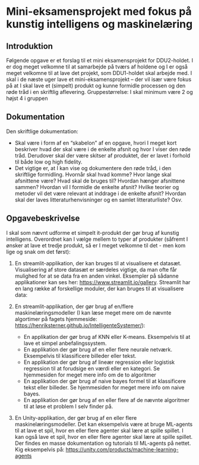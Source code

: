 # Mini-eksamensprojekt med fokus på kunstig intelligens og maskinelæring


## Introduktion
Følgende opgave er et forslag til et mini eksamensprojekt for DDU2-holdet. I er dog meget velkomne til at samarbejde på tværs af holdene og I er også meget velkomne til at lave det projekt, som DDU1-holdet skal arbejde med. 
I skal i de næste uger lave et mini-eksamensprojekt – der vil især være fokus på at I skal lave et (simpelt) produkt og kunne formidle processen og den røde tråd i en skriftlig aflevering. Gruppestørrelse: I skal minimum være 2 og højst 4 i gruppen 


## Dokumentation
Den skriftlige dokumentation: 
* Skal være i form af en “skabelon” af en opgave, hvori I meget kort beskriver hvad der skal være i de enkelte afsnit og hvor I viser den røde tråd. Derudover skal der være skitser af produktet, der er lavet i forhold til både low og high fidelity. 
* Det vigtige er, at I kan vise og dokumentere den røde tråd, i den skriftlige formidling. Hvornår skal hvad komme? Hvor lange skal afsnittene være? Hvad skal de bruges til? Hvordan hænger afsnittene sammen? Hvordan vil I formidle de enkelte afsnit? Hvilke teorier og metoder vil det være relevant at inddrage i de enkelte afsnit? Hvordan skal der laves litteraturhenvisninger og en samlet litteraturliste? Osv. 

## Opgavebeskrivelse
I skal som nævnt udforme et simpelt it-produkt der gør brug af kunstig intelligens. 
Overordnet kan I vælge mellem to typer af produkter (såfremt I ønsker at lave et tredje produkt, så er I meget velkomne til det - men kom lige og snak om det først):

1) En streamlit-applikation, der kan bruges til at visualisere et datasæt. Visualisering af store datasæt er særdeles vigtige, da man ofte får mulighed for at se data fra en anden vinkel. Eksempler på sådanne applikationer kan ses her: https://www.streamlit.io/gallery. Streamlit har en lang række af forskellige moduler, der kan bruges til at visualisere data: 

2) En streamlit-applikation, der gør brug af en/flere maskinelæringsmodeller (I kan læse meget mere om de nævnte algortimer på fagets hjemmeside: https://henriksterner.github.io/IntelligenteSystemer/):
   * En applikation der gør brug af KNN eller K-means. Eksempelvis til at lave et simpel anbefalingssystem.
   * En applikation der gør brug af en eller flere neurale netværk. Eksempelvis til klassificere billeder eller tekst.
   * En applikation der gør brug af lineær regression eller logistisk regression til at forudsige en værdi eller en kategori. Se hjemmesiden for meget mere info om de to algoritmer
   * En applikation der gør brug af naive bayes formel til at klassificere tekst eller billeder. Se hjemmesiden for meget mere info om naive bayes.
   * En applikation der gør brug af en eller flere af de nævnte algoritmer til at løse et problem I selv finder på.
3) En Unity-applikation, der gør brug af en eller flere maskinelæringsmodeller. Det kan eksempelvis være at bruge ML-agents til at lave et spil, hvor en eller flere agenter skal lære at spille spillet. I kan også lave et spil, hvor en eller flere agenter skal lære at spille spillet. Der findes en masse dokumentation og tutorials til ML-agents på nettet. Kig eksempelvis på: https://unity.com/products/machine-learning-agents




